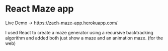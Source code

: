 # React Maze app
Live Demo -> https://zach-maze-app.herokuapp.com/

I used React to create a maze generator using a recursive backtracking algorithm and added both just show a maze and an animation maze.
(for the web)
